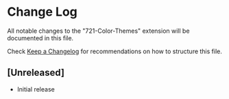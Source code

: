 # Change Log

All notable changes to the "721-Color-Themes" extension will be documented in this file.

Check [Keep a Changelog](http://keepachangelog.com/) for recommendations on how to structure this file.

## [Unreleased]

- Initial release
